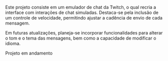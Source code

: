 Este projeto consiste em um emulador de chat da Twitch, o qual recria a interface com interações de chat simuladas. Destaca-se pela inclusão de um controle de velocidade, permitindo ajustar a cadência de envio de cada mensagem.

Em futuras atualizações, planeja-se incorporar funcionalidades para alterar o tom e o tema das mensagens, bem como a capacidade de modificar o idioma.

Projeto em andamento
